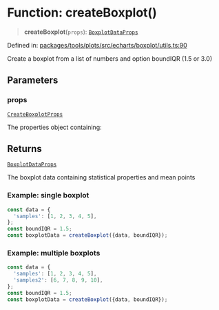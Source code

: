 # Function: createBoxplot()

> **createBoxplot**(`props`): [`BoxplotDataProps`](../type-aliases/BoxplotDataProps.md)

Defined in: [packages/tools/plots/src/echarts/boxplot/utils.ts:90](https://github.com/GeoDaCenter/openassistant/blob/bf312b357cb340f1f76fa8b62441fb39bcbce0ce/packages/tools/plots/src/echarts/boxplot/utils.ts#L90)

Create a boxplot from a list of numbers and option boundIQR (1.5 or 3.0)

## Parameters

### props

[`CreateBoxplotProps`](../type-aliases/CreateBoxplotProps.md)

The properties object containing:

## Returns

[`BoxplotDataProps`](../type-aliases/BoxplotDataProps.md)

The boxplot data containing statistical properties and mean points

### Example: single boxplot

```ts
const data = {
  'samples': [1, 2, 3, 4, 5],
};
const boundIQR = 1.5;
const boxplotData = createBoxplot({data, boundIQR});
```

### Example: multiple boxplots

```ts
const data = {
  'samples': [1, 2, 3, 4, 5],
  'samples2': [6, 7, 8, 9, 10],
};
const boundIQR = 1.5;
const boxplotData = createBoxplot({data, boundIQR});
```
